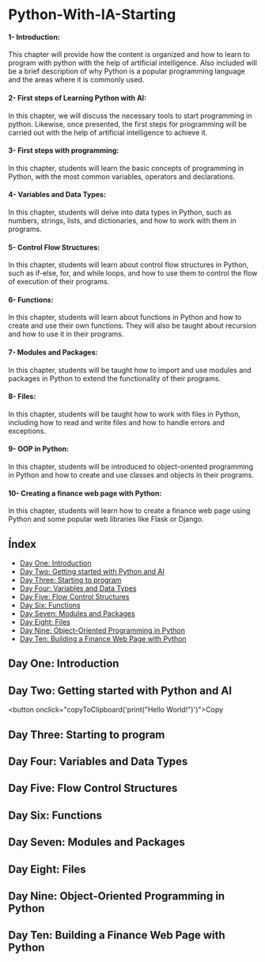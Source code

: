 # Python-With-IA-Starting

#### 1- Introduction: 
This chapter will provide how the content is organized and how to learn to program with python with the help of artificial intelligence. Also included will be a brief description of why Python is a popular programming language and the areas where it is commonly used.

#### 2- First steps of Learning Python with AI: 
In this chapter, we will discuss the necessary tools to start programming in python. Likewise, once presented, the first steps for programming will be carried out with the help of artificial intelligence to achieve it.

#### 3- First steps with programming:
In this chapter, students will learn the basic concepts of programming in Python, with the most common variables, operators and declarations.

#### 4- Variables and Data Types: 
In this chapter, students will delve into data types in Python, such as numbers, strings, lists, and dictionaries, and how to work with them in programs.

#### 5- Control Flow Structures: 
In this chapter, students will learn about control flow structures in Python, such as if-else, for, and while loops, and how to use them to control the flow of execution of their programs.

#### 6- Functions: 
In this chapter, students will learn about functions in Python and how to create and use their own functions. They will also be taught about recursion and how to use it in their programs.

#### 7- Modules and Packages: 
In this chapter, students will be taught how to import and use modules and packages in Python to extend the functionality of their programs.

#### 8- Files: 
In this chapter, students will be taught how to work with files in Python, including how to read and write files and how to handle errors and exceptions.

#### 9- OOP in Python: 
In this chapter, students will be introduced to object-oriented programming in Python and how to create and use classes and objects in their programs.

#### 10- Creating a finance web page with Python: 
In this chapter, students will learn how to create a finance web page using Python and some popular web libraries like Flask or Django.

## Índex

- [Day One: Introduction](#day-one-introduction)
- [Day Two: Getting started with Python and AI](#day-two-getting-started-with-python-and-ai)
- [Day Three: Starting to program](#day-three-starting-to-program)
- [Day Four: Variables and Data Types](#day-four-variables-and-data-types)
- [Day Five: Flow Control Structures](#day-five-flow-control-structures)
- [Day Six: Functions](#day-six-functions)
- [Day Seven: Modules and Packages](#day-seven-modules-and-packages)
- [Day Eight: Files](#day-eight-files)
- [Day Nine: Object-Oriented Programming in Python](#day-nine-object-oriented-programming-in-python)
- [Day Ten: Building a Finance Web Page with Python](#day-ten-building-a-finance-web-page-with-python)


## Day One: Introduction

## Day Two: Getting started with Python and AI

<button onclick="copyToClipboard('print("Hello World!")')">Copy</button>

<script>
function copyToClipboard(text) {
  navigator.clipboard.writeText(text).then(function() {
    console.log('Async: Copying to clipboard was successful!');
  }, function(err) {
    console.error('Async: Could not copy text: ', err);
  });
}
</script>









## Day Three: Starting to program

## Day Four: Variables and Data Types

## Day Five: Flow Control Structures

## Day Six: Functions

## Day Seven: Modules and Packages

## Day Eight: Files

## Day Nine: Object-Oriented Programming in Python

## Day Ten: Building a Finance Web Page with Python

